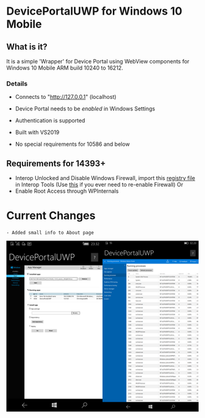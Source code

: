 # DevicePortalUWP for Windows 10 Mobile



## What is it?

It is a simple 'Wrapper' for Device Portal using WebView components for Windows 10 Mobile ARM build 10240 to 16212.



### Details

- Connects to "http://127.0.0.1" (localhost)

- Device Portal needs to be *enabled* in Windows Settings

- Authentication is supported

- Built with VS2019

- No special requirements for 10586 and below

  

## Requirements for 14393+

- Interop Unlocked and Disable Windows Firewall, import this [registry file](https://github.com/Empyreal96/DevicePortalUWP/raw/main/assets/Disable_Firewall.reg) in Interop Tools (Use [this](https://github.com/Empyreal96/DevicePortalUWP/raw/main/assets/Enable_Firewall.reg) if you ever need to re-enable Firewall)
  Or
- Enable Root Access through WPInternals

# Current Changes

```
- Added small info to About page
```



<img src="DPApps.png" alt="Apps Window" width=50% height=50%/><img src="DPApps2.png" alt="Apps Window" width=50% height=50%/>
